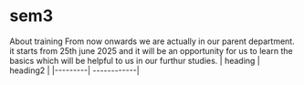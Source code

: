 # sem3
About training
From now onwards we are actually in our parent department. it starts from 25th june 2025 and it will be an opportunity for us to learn the basics which will be helpful to us in our furthur studies.
| heading |   heading2 |
|---------| ------------|
